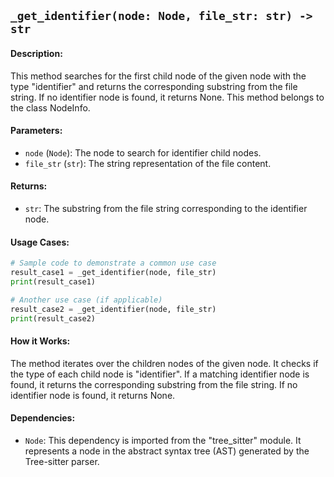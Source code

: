 ## `_get_identifier(node: Node, file_str: str) -> str`

#### Description:
This method searches for the first child node of the given node with the type "identifier" and returns the corresponding substring from the file string. If no identifier node is found, it returns None. This method belongs to the class NodeInfo.

#### Parameters:
- `node` (`Node`): The node to search for identifier child nodes.
- `file_str` (`str`): The string representation of the file content.

#### Returns:
- `str`: The substring from the file string corresponding to the identifier node.

#### Usage Cases:

```python
# Sample code to demonstrate a common use case
result_case1 = _get_identifier(node, file_str)
print(result_case1)

# Another use case (if applicable)
result_case2 = _get_identifier(node, file_str)
print(result_case2)
```

#### How it Works:

The method iterates over the children nodes of the given node. It checks if the type of each child node is "identifier". If a matching identifier node is found, it returns the corresponding substring from the file string. If no identifier node is found, it returns None.

#### Dependencies:
- `Node`: This dependency is imported from the "tree_sitter" module. It represents a node in the abstract syntax tree (AST) generated by the Tree-sitter parser.